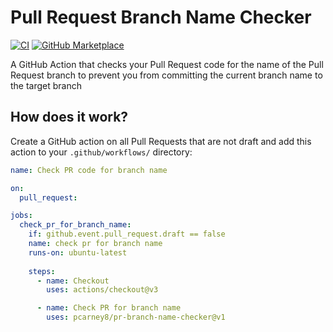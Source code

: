 # Pull Request Branch Name Checker
[![CI](https://github.com/pcarney8/pr-branch-name-checker/workflows/CI/badge.svg)](https://github.com/pcarney8/pr-branch-name-checker/actions?query=workflow%3ACI)
[![GitHub Marketplace]()](https://github.com/marketplace/actions/pr-branch-name-checker)

A GitHub Action that checks your Pull Request code for the name of the Pull Request branch to prevent you from committing the current branch name to the target branch

## How does it work?

Create a GitHub action on all Pull Requests that are not draft and add this action to your `.github/workflows/` directory:
```yaml
name: Check PR code for branch name

on:
  pull_request:

jobs:
  check_pr_for_branch_name:
    if: github.event.pull_request.draft == false
    name: check pr for branch name
    runs-on: ubuntu-latest
    
    steps:
      - name: Checkout
        uses: actions/checkout@v3

      - name: Check PR for branch name
        uses: pcarney8/pr-branch-name-checker@v1
```

